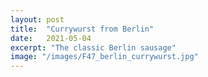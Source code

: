 ```yaml
---
layout: post
title:  "Currywurst from Berlin"
date:   2021-05-04
excerpt: "The classic Berlin sausage"
image: "/images/F47_berlin_currywurst.jpg"
---
```

